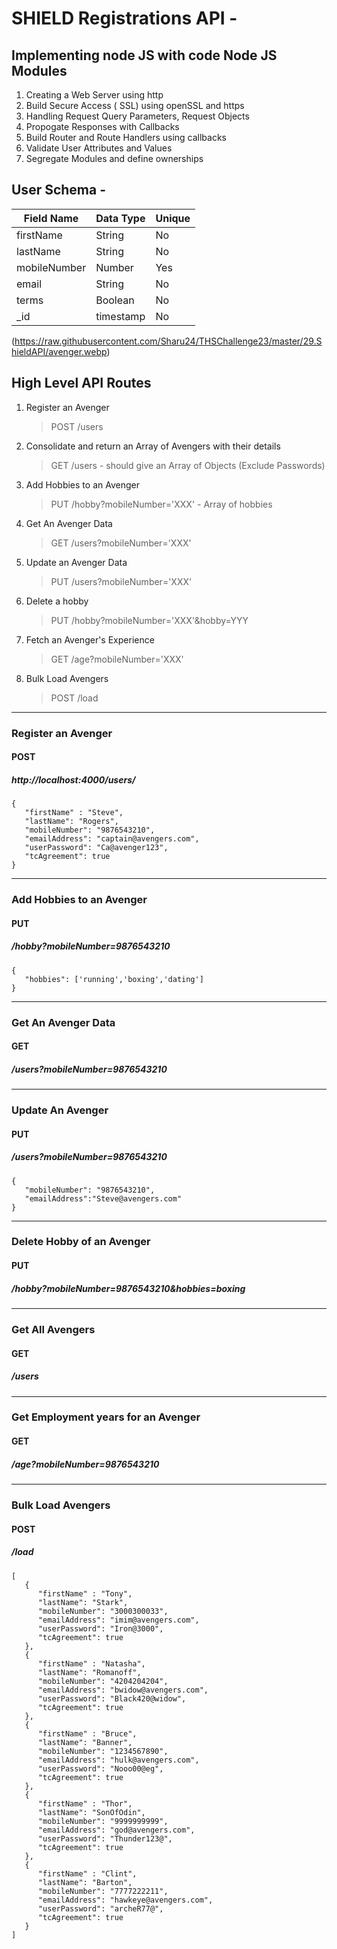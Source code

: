 # SHIELD Registrations API -

## Implementing node JS with code Node JS Modules

1. Creating a Web Server using http
2. Build Secure Access ( SSL) using openSSL and https
3. Handling Request Query Parameters, Request Objects
4. Propogate Responses with Callbacks
5. Build Router and Route Handlers using callbacks
6. Validate User Attributes and Values
7. Segregate Modules and define ownerships

## User Schema -

| Field Name   | Data Type | Unique |
| ------------ | --------- | ------ |
| firstName    | String    | No     |
| lastName     | String    | No     |
| mobileNumber | Number    | Yes    |
| email        | String    | No     |
| terms        | Boolean   | No     |
| _id          | timestamp | No     |


(https://raw.githubusercontent.com/Sharu24/THSChallenge23/master/29.ShieldAPI/avenger.webp)

## High Level API Routes

1. Register an Avenger
   > POST /users
2. Consolidate and return an Array of Avengers with their details
   > GET /users - should give an Array of Objects (Exclude Passwords)
3. Add Hobbies to an Avenger
   > PUT /hobby?mobileNumber='XXX' - Array of hobbies
4. Get An Avenger Data
   > GET /users?mobileNumber='XXX'
5. Update an Avenger Data
   > PUT /users?mobileNumber='XXX'
6. Delete a hobby
   > PUT /hobby?mobileNumber='XXX'&hobby=YYY
7. Fetch an Avenger's Experience
   > GET /age?mobileNumber='XXX'
8. Bulk Load Avengers
   > POST /load

---------------------------------------------------------------------------

### Register an Avenger
#### POST 
##### http://localhost:4000/users/
```
{
   "firstName" : "Steve",
   "lastName": "Rogers",
   "mobileNumber": "9876543210",
   "emailAddress": "captain@avengers.com",
   "userPassword": "Ca@avenger123",
   "tcAgreement": true
}
```
---------------------------------------------------------------------------

### Add Hobbies to an Avenger
#### PUT 
##### /hobby?mobileNumber=9876543210

```
{
   "hobbies": ['running','boxing','dating']
}
```
---------------------------------------------------------------------------
### Get An Avenger Data
#### GET
##### /users?mobileNumber=9876543210


---------------------------------------------------------------------------
### Update An Avenger
#### PUT
##### /users?mobileNumber=9876543210

```
{
   "mobileNumber": "9876543210",
   "emailAddress":"Steve@avengers.com"
}
```
---------------------------------------------------------------------------
### Delete Hobby of an Avenger
#### PUT
##### /hobby?mobileNumber=9876543210&hobbies=boxing
---------------------------------------------------------------------------
### Get All Avengers
#### GET
##### /users
---------------------------------------------------------------------------
### Get Employment years for an Avenger
#### GET
##### /age?mobileNumber=9876543210
---------------------------------------------------------------------------
### Bulk Load Avengers
#### POST
##### /load
```
[
   {
      "firstName" : "Tony",
      "lastName": "Stark",
      "mobileNumber": "3000300033",
      "emailAddress": "imim@avengers.com",
      "userPassword": "Iron@3000",
      "tcAgreement": true
   },
   {
      "firstName" : "Natasha",
      "lastName": "Romanoff",
      "mobileNumber": "4204204204",
      "emailAddress": "bwidow@avengers.com",
      "userPassword": "Black420@widow",
      "tcAgreement": true
   },
   {
      "firstName" : "Bruce",
      "lastName": "Banner",
      "mobileNumber": "1234567890",
      "emailAddress": "hulk@avengers.com",
      "userPassword": "Nooo00@eg",
      "tcAgreement": true
   },
   {
      "firstName" : "Thor",
      "lastName": "SonOfOdin",
      "mobileNumber": "9999999999",
      "emailAddress": "god@avengers.com",
      "userPassword": "Thunder123@",
      "tcAgreement": true
   },
   {
      "firstName" : "Clint",
      "lastName": "Barton",
      "mobileNumber": "7777222211",
      "emailAddress": "hawkeye@avengers.com",
      "userPassword": "archeR77@",
      "tcAgreement": true
   }
]
```
